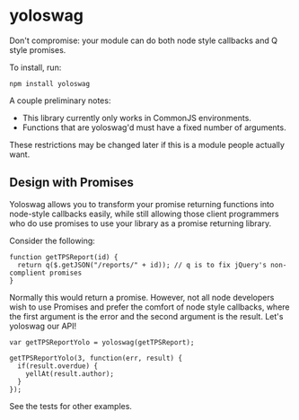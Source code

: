 yoloswag
========

Don't compromise: your module can do both node style callbacks and Q style promises.

To install, run:

```
npm install yoloswag
```

A couple preliminary notes:
* This library currently only works in CommonJS environments.
* Functions that are yoloswag'd must have a fixed number of arguments.

These restrictions may be changed later if this is a module people actually want.

## Design with Promises

Yoloswag allows you to transform your promise returning functions into node-style callbacks easily, while still allowing those client programmers who do use promises to use your library as a promise returning library.

Consider the following:
```
function getTPSReport(id) {
  return q($.getJSON("/reports/" + id)); // q is to fix jQuery's non-complient promises
}
```

Normally this would return a promise. However, not all node developers wish to use Promises and prefer the comfort of node style callbacks, where the first argument is the error and the second argument is the result. Let's yoloswag our API!

```
var getTPSReportYolo = yoloswag(getTPSReport);

getTPSReportYolo(3, function(err, result) {
  if(result.overdue) {
    yellAt(result.author);
  }
});
```

See the tests for other examples.
